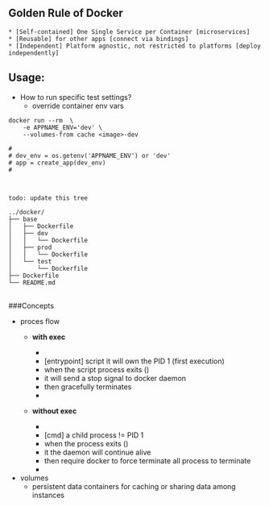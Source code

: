 
## Golden Rule of Docker
    * [Self-contained] One Single Service per Container [microservices] 
    * [Reusable] for other apps [connect via bindings]
    * [Independent] Platform agnostic, not restricted to platforms [deploy independently]


## Usage:


* How to run specific test settings?
    * override container env vars
    
```shell
docker run --rm  \
    -e APPNAME_ENV='dev' \ 
    --volumes-from cache <image>-dev

# 
# dev_env = os.getenv('APPNAME_ENV') or 'dev'
# app = create_app(dev_env)
#

```



<pre>
<code>

todo: update this tree

../docker/
├── base
│   ├── Dockerfile
│   ├── dev
│   │   └── Dockerfile
│   ├── prod
│   │   └── Dockerfile
│   └── test                        
│       └── Dockerfile
├── Dockerfile
└── README.md
</code>
</pre>

###Concepts

 * proces flow
     * **with exec**
     
         *
         * [entrypoint] script it will own the PID 1 (first execution)
         * when the script process exits () 
         * it will send a stop signal to docker daemon
         * then gracefully terminates
         *
     * **without exec**
     
         *
         * [cmd] a child process != PID 1
         * when the process exits ()
         * it the daemon will continue alive
         * then require docker to force terminate all process to terminate
         *
 * volumes
    * persistent data containers for caching or sharing data among instances
    

